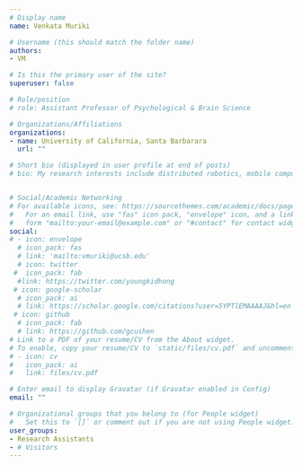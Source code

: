 ```yaml
---
# Display name
name: Venkata Muriki

# Username (this should match the folder name)
authors:
- VM

# Is this the primary user of the site?
superuser: false

# Role/position
# role: Assistant Professor of Psychological & Brain Science

# Organizations/Affiliations
organizations:
- name: University of California, Santa Barbarara
  url: ""

# Short bio (displayed in user profile at end of posts)
# bio: My research interests include distributed robotics, mobile computing and programmable matter.


# Social/Academic Networking
# For available icons, see: https://sourcethemes.com/academic/docs/page-builder/#icons
#   For an email link, use "fas" icon pack, "envelope" icon, and a link in the
#   form "mailto:your-email@example.com" or "#contact" for contact widget.
social:
# - icon: envelope
  # icon_pack: fas
  # link: 'mailto:vmuriki@ucsb.edu'
  # icon: twitter
 #  icon_pack: fab
  #link: https://twitter.com/youngkidhong
 # icon: google-scholar
  # icon_pack: ai
  # link: https://scholar.google.com/citations?user=5YPTlEMAAAAJ&hl=en
 # icon: github
  # icon_pack: fab
  # link: https://github.com/gcushen
# Link to a PDF of your resume/CV from the About widget.
# To enable, copy your resume/CV to `static/files/cv.pdf` and uncomment the lines below.
# - icon: cv
#   icon_pack: ai
#   link: files/cv.pdf

# Enter email to display Gravatar (if Gravatar enabled in Config)
email: ""

# Organizational groups that you belong to (for People widget)
#   Set this to `[]` or comment out if you are not using People widget.
user_groups:
- Research Assistants
- # Visitors
---
```




